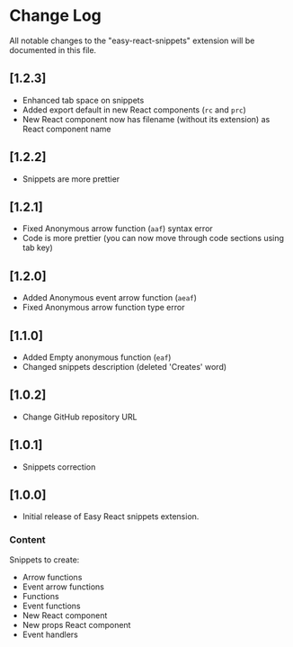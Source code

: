 # Change Log
All notable changes to the "easy-react-snippets" extension will be documented in this file.

## [1.2.3]

- Enhanced tab space on snippets
- Added export default in new React components (`rc` and `prc`)
- New React component now has filename (without its extension) as React component name

## [1.2.2]

- Snippets are more prettier

## [1.2.1]

- Fixed Anonymous arrow function (`aaf`) syntax error
- Code is more prettier (you can now move through code sections using tab key)

## [1.2.0]

- Added Anonymous event arrow function (`aeaf`)
- Fixed Anonymous arrow function type error

## [1.1.0]

- Added Empty anonymous function (`eaf`)
- Changed snippets description (deleted 'Creates' word)

## [1.0.2]

- Change GitHub repository URL

## [1.0.1]

- Snippets correction

## [1.0.0]

- Initial release of Easy React snippets extension.

### Content

Snippets to create:
* Arrow functions
* Event arrow functions
* Functions
* Event functions
* New React component
* New props React component
* Event handlers